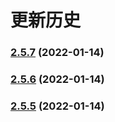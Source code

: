 # 更新历史 


### [2.5.7](https://github.com/tencent-connect/bot-node-sdk/compare/v2.5.6...v2.5.7) (2022-01-14)

### [2.5.6](https://github.com/tencent-connect/bot-node-sdk/compare/v2.5.5...v2.5.6) (2022-01-14)

### [2.5.5](https://github.com/tencent-connect/bot-node-sdk/compare/v2.5.4...v2.5.5) (2022-01-14)

